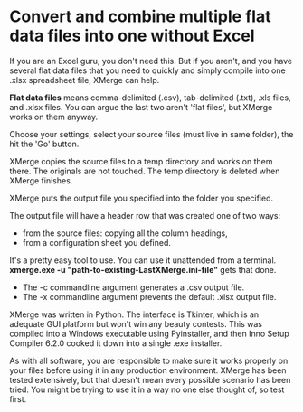 # Convert and combine multiple flat data files into one without Excel

If you are an Excel guru, you don't need this.  But if you aren't, and you have several flat data files that you need to quickly and simply compile into one .xlsx spreadsheet file, XMerge can help.

**Flat data files** means comma-delimited (.csv), tab-delimited (.txt), .xls files, and .xlsx files.  You can argue the last two aren't 'flat files', but XMerge works on them anyway.

Choose your settings, select your source files (must live in same folder), the hit the 'Go' button.

XMerge copies the source files to a temp directory and works on them there.  The originals are not touched.  The temp directory is deleted when XMerge finishes.

XMerge puts the output file you specified into the folder you specified.

The output file will have a header row that was created one of two ways:

 - from the source files: copying all the column headings,
 - from a configuration sheet you defined.

It's a pretty easy tool to use.  You can use it unattended from a terminal.  **xmerge.exe -u "path-to-existing-LastXMerge.ini-file"** gets that done.

 - The -c commandline argument generates a .csv output file.  
 - The -x commandline argument prevents the default .xlsx output file.  

XMerge was written in Python.  The interface is Tkinter, which is an adequate GUI platform but won't win any beauty contests.  This was complied into a Windows executable using Pyinstaller, and then Inno Setup Compiler 6.2.0 cooked it down into a single .exe installer.

As with all software, you are responsible to make sure it works properly on your files before using it in any production environment.  XMerge has been tested extensively, but that doesn't mean every possible scenario has been tried.  You might be trying to use it in a way no one else thought of, so test first.
